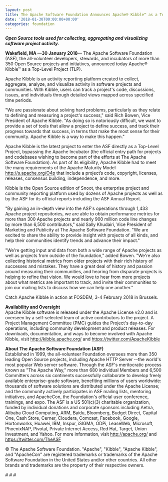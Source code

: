 ```yaml
---
layout: post
title: The Apache Software Foundation Announces Apache® Kibble™ as a Top-Level Project
date: '2018-01-30T00:00:00+00:00'
categories: foundation
---
```

<div> 
    <p><strong><em>Open Source tools used for collecting, aggregating and visualizing software project activity.</em></strong></p> 
    <p><strong><em></em></strong><strong>Wakefield, MA —30 January 2018—</strong> The Apache Software Foundation (ASF), the all-volunteer developers, stewards, and incubators of more than 350 Open Source projects and initiatives, announced today Apache® Kibble™ as a Top-Level Project (TLP).</p> 
  </div> 
  <div> 
    <p>Apache Kibble is an activity reporting platform created to collect, aggregate, analyze, and visualize activity in software projects and communities. With Kibble, users can track a project's code, discussions, issues, and individuals through detailed views mapped across specified time periods.</p> 
  </div> 
  <div> 
    <p>&quot;We are passionate about solving hard problems, particularly as they relate to defining and measuring a project's success,&quot; said Rich Bowen, Vice President of Apache Kibble. &quot;As doing so is notoriously difficult, we want to provide a set of tools that allow a project to define success, and track their progress towards that success, in terms that make the most sense for their community. Apache Kibble is a way to make this happen.&quot;</p> 
  </div> 
  <div> 
    <p>Apache Kibble is the latest project to enter the ASF directly as a Top-Level Project, bypassing the Apache Incubator (the official entry path for projects and codebases wishing to become part of the efforts at The Apache Software Foundation). As part of its eligibility, Apache Kibble had to meet the many requirements of the Apache Maturity Model <a href="http://s.apache.org/O4p">http://s.apache.org/O4p</a> that include a project’s code, copyright, licenses, releases, consensus building, independence, and more.</p> 
    <p>Kibble is the Open Source edition of Snoot, the enterprise project and community reporting platform used by dozens of Apache projects as well as by the ASF for its official reports including the ASF Annual Report.</p> 
    <p>&quot;By gaining an in-depth view into the ASF's operations through 1,433 Apache project repositories, we are able to obtain performance metrics for more than 300 Apache projects and nearly 900 million code line changes by more than 6,500 contributors,&quot; said Sally Khudairi, Vice President of Marketing and Publicity at The Apache Software Foundation. &quot;We are excited to share the ability to provide insight with projects of all kinds, and help their communities identify trends and advance their impact.&quot;</p> 
    <p>&quot;We're getting input and data from both a wide range of Apache projects as well as projects from outside of the foundation,&quot; added Bowen. &quot;We're also collecting historical metrics from older projects with their rich history of successes and mistakes. They have a great deal of history and passion around measuring their communities, and hearing from disparate projects is helping to refine that vision. We would love to hear from more projects about what metrics are important to track, and invite their communities to join our mailing lists to discuss how we can help one another.&quot;</p> 
    <p>Catch Apache Kibble in action at FOSDEM, 3-4 February 2018 in Brussels.</p> 
    <p><strong>Availability and Oversight<br /></strong>Apache Kibble software is released under the Apache License v2.0 and is overseen by a self-selected team of active contributors to the project. A Project Management Committee (PMC) guides the Project's day-to-day operations, including community development and product releases. For downloads, documentation, and ways to become involved with Apache Kibble, visit <a href="http://kibble.apache.org/">http://kibble.apache.org/</a> and <a href="https://twitter.com/ApacheKibble">https://twitter.com/ApacheKibble</a></p> 
    <p><a href="https://twitter.com/ApacheKibble"></a><strong>About The Apache Software Foundation (ASF)<br /></strong>Established in 1999, the all-volunteer Foundation oversees more than 350 leading Open Source projects, including Apache HTTP Server --the world's most popular Web server software. Through the ASF's meritocratic process known as &quot;The Apache Way,&quot; more than 680 individual Members and 6,500 Committers across six continents successfully collaborate to develop freely available enterprise-grade software, benefiting millions of users worldwide: thousands of software solutions are distributed under the Apache License; and the community actively participates in ASF mailing lists, mentoring initiatives, and ApacheCon, the Foundation's official user conference, trainings, and expo. The ASF is a US 501(c)(3) charitable organization, funded by individual donations and corporate sponsors including Aetna, Alibaba Cloud Computing, ARM, Baidu, Bloomberg, Budget Direct, Capital One, Cash Store, Cerner, Cloudera, Comcast, Facebook, Google, Hortonworks, Huawei, IBM, Inspur, iSIGMA, ODPi, LeaseWeb, Microsoft, PhoenixNAP, Pivotal, Private Internet Access, Red Hat, Target, Union Investment, and Yahoo. For more information, visit <a href="http://apache.org/">http://apache.org/</a> and <a href="https://twitter.com/TheASF">https://twitter.com/TheASF</a></p> 
    <p><a href="https://twitter.com/TheASF"></a>© The Apache Software Foundation. &quot;Apache&quot;, &quot;Kibble&quot;, &quot;Apache Kibble&quot;, and &quot;ApacheCon&quot; are registered trademarks or trademarks of the Apache Software Foundation in the United States and/or other countries. All other brands and trademarks are the property of their respective owners.</p> 
    <p># # #</p> 
  </div>
